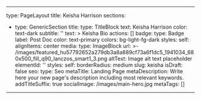 
---
type: PageLayout
title: Keisha Harrison
sections:
  - type: GenericSection
    title:
      type: TitleBlock
      text: Keisha Harrison
      color: text-dark
    subtitle: ''
    text: >
      Keisha Bio
    actions: []
    badge:
      type: Badge
      label: Post Doc
      color: text-primary
    colors: bg-light-fg-dark
    styles:
      self:
        alignItems: center
    media:
      type: ImageBlock
      url: >-
        /images/featured_hu57792652a279db3a8a889cf73a6f1dc5_1941034_680x500_fill_q90_lanczos_smart1_3.png
      altText: Image alt text placeholder
      elementId: ''
      styles:
        self:
          borderRadius: medium
slug: keisha
isDraft: false
seo:
  type: Seo
  metaTitle: Landing Page
  metaDescription: Write here your new page's description including most relevant keywords.
  addTitleSuffix: true
  socialImage: /images/main-hero.jpg
  metaTags: []
---
